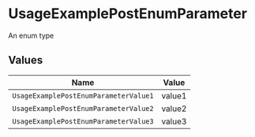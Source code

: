 # UsageExamplePostEnumParameter

An enum type


## Values

| Name                                  | Value                                 |
| ------------------------------------- | ------------------------------------- |
| `UsageExamplePostEnumParameterValue1` | value1                                |
| `UsageExamplePostEnumParameterValue2` | value2                                |
| `UsageExamplePostEnumParameterValue3` | value3                                |